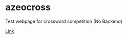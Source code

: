 # azeocross

Test webpage for crossword competition (No Backend)

 [Link](https://rokaulgud.github.io/azeocross)
